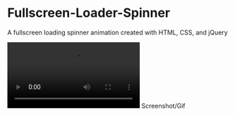 # Fullscreen-Loader-Spinner
A fullscreen loading spinner animation created with HTML, CSS, and jQuery

![Screenshot](https://thumbs.gfycat.com/WhisperedIllfatedHorseshoecrab-mobile.mp4)
Screenshot/Gif
